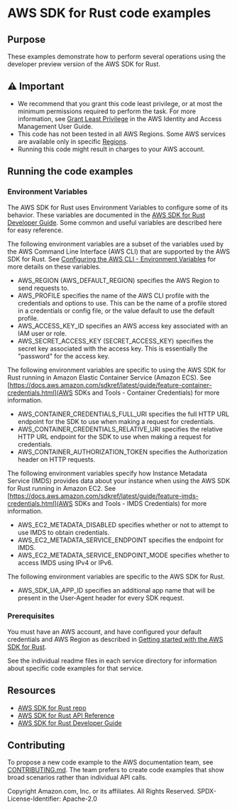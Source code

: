 # AWS SDK for Rust code examples

## Purpose

These examples demonstrate how to perform several operations using the developer preview version of the AWS SDK for Rust.

## ⚠ Important

- We recommend that you grant this code least privilege,
  or at most the minimum permissions required to perform the task.
  For more information, see
  [Grant Least Privilege](https://docs.aws.amazon.com/IAM/latest/UserGuide/best-practices.html#grant-least-privilege)
  in the AWS Identity and Access Management User Guide.
- This code has not been tested in all AWS Regions.
  Some AWS services are available only in specific
  [Regions](https://aws.amazon.com/about-aws/global-infrastructure/regional-product-services).
- Running this code might result in charges to your AWS account.

## Running the code examples

### Environment Variables

The AWS SDK for Rust uses Environment Variables to configure some of its behavior.
These variables are documented in the [AWS SDK for Rust Developer Guide](https://docs.aws.amazon.com/sdk-for-rust/latest/dg/environment-variables.html).
Some common and useful variables are described here for easy reference.

The following environment variables are a subset of the variables used by the AWS Command Line Interface (AWS CLI) that are supported by the AWS SDK for Rust.
See [Configuring the AWS CLI - Environment Variables](https://docs.aws.amazon.com/cli/latest/userguide/cli-configure-envvars.html#envvars-list) for more details on these variables.

- AWS_REGION (AWS_DEFAULT_REGION) specifies the AWS Region to send requests to.
- AWS_PROFILE specifies the name of the AWS CLI profile with the credentials and options to use. This can be the name of a profile stored in a credentials or config file, or the value default to use the default profile.
- AWS_ACCESS_KEY_ID specifies an AWS access key associated with an IAM user or role.
- AWS_SECRET_ACCESS_KEY (SECRET_ACCESS_KEY) specifies the secret key associated with the access key. This is essentially the "password" for the access key.

The following environment variables are specific to using the AWS SDK for Rust running in Amazon Elastic Container Service (Amazon ECS).
See [https://docs.aws.amazon.com/sdkref/latest/guide/feature-container-credentials.html](AWS SDKs and Tools - Container Credentials) for more information.

- AWS_CONTAINER_CREDENTIALS_FULL_URI specifies the full HTTP URL endpoint for the SDK to use when making a request for credentials.
- AWS_CONTAINER_CREDENTIALS_RELATIVE_URI specifies the relative HTTP URL endpoint for the SDK to use when making a request for credentials.
- AWS_CONTAINER_AUTHORIZATION_TOKEN specifies the Authorization header on HTTP requests.

The following environment variables specify how Instance Metadata Service (IMDS) provides data about your instance when using the AWS SDK for Rust running in Amazon EC2.
See [https://docs.aws.amazon.com/sdkref/latest/guide/feature-imds-credentials.html](AWS SDKs and Tools - IMDS Credentials) for more information.

- AWS_EC2_METADATA_DISABLED specifies whether or not to attempt to use IMDS to obtain credentials.
- AWS_EC2_METADATA_SERVICE_ENDPOINT specifies the endpoint for IMDS.
- AWS_EC2_METADATA_SERVICE_ENDPOINT_MODE specifies whether to access IMDS using IPv4 or IPv6.

The following environment variables are specific to the AWS SDK for Rust.

- AWS_SDK_UA_APP_ID specifies an additional app name that will be present in the User-Agent header for every SDK request.

### Prerequisites

You must have an AWS account, and have configured your default credentials and AWS Region as described in [Getting started with the AWS SDK for Rust](https://docs.aws.amazon.com/sdk-for-rust/latest/dg/getting-started.html).

See the individual readme files in each service directory for information about specific code examples for that service.

## Resources

- [AWS SDK for Rust repo](https://github.com/awslabs/aws-sdk-rust)
- [AWS SDK for Rust API Reference](https://docs.rs/releases/search?query=aws-sdk-)
- [AWS SDK for Rust Developer Guide](https://docs.aws.amazon.com/sdk-for-rust/latest/dg)

## Contributing

To propose a new code example to the AWS documentation team,
see [CONTRIBUTING.md](https://github.com/awsdocs/aws-doc-sdk-examples/blob/master/CONTRIBUTING.md).
The team prefers to create code examples that show broad scenarios rather than individual API calls.

Copyright Amazon.com, Inc. or its affiliates. All Rights Reserved. SPDX-License-Identifier: Apache-2.0
